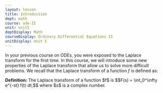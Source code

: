 ```yaml
---
layout: lesson
title: Introduction
dept: math
course: ode-II
unit: unit5
deptDisplay: Math
courseDisplay: Ordinary Differential Equations II
unitDisplay: Unit 5
---
```


In your previous course on ODEs, you were exposed to the Laplace transform for the first time. In this course, we will introduce some new properties of the Laplace transform that allow us to solve more difficult problems. We recall that the Laplace transform of a function $f$ is  defined as:

<div class="definition">
<b>Definition:</b> The Laplace transform of a function $f$ is 
$$F(s) = \int_0^\infty e^{-st} f(t) dt,$$
where $s$ is a complex number. 
</div>
